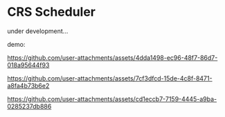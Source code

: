 # CRS Scheduler

under development...

demo:

https://github.com/user-attachments/assets/4dda1498-ec96-48f7-86d7-018a95644f93

https://github.com/user-attachments/assets/7cf3dfcd-15de-4c8f-8471-a8fa4b73b6e2

https://github.com/user-attachments/assets/cd1eccb7-7159-4445-a9ba-0285237db886

